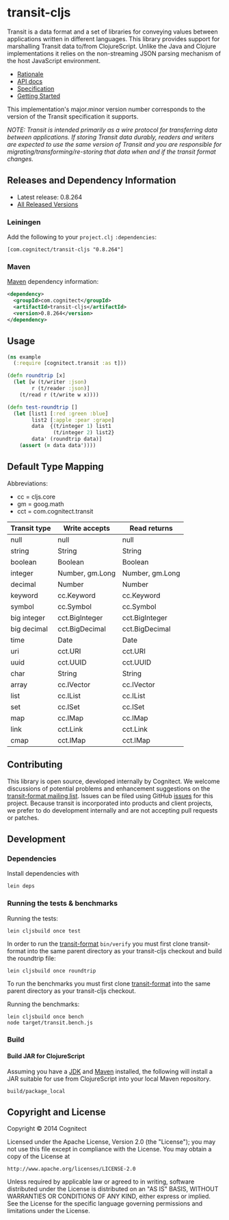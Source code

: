 # transit-cljs

Transit is a data format and a set of libraries for conveying values between
applications written in different languages. This library provides support for
marshalling Transit data to/from ClojureScript. Unlike the Java and Clojure
implementations it relies on the non-streaming JSON parsing mechanism of the
host JavaScript environment.

* [Rationale](http://blog.cognitect.com/blog/2014/7/22/transit)
* [API docs](http://cognitect.github.io/transit-cljs/)
* [Specification](http://github.com/cognitect/transit-format)
* [Getting Started](http://github.com/cognitect/transit-cljs/wiki/Getting-Started)

This implementation's major.minor version number corresponds to the version of
the Transit specification it supports.

_NOTE: Transit is intended primarily as a wire protocol for transferring data between applications. If storing Transit data durably, readers and writers are expected to use the same version of Transit and you are responsible for migrating/transforming/re-storing that data when and if the transit format changes._ 

## Releases and Dependency Information

* Latest release: 0.8.264
* [All Released Versions](http://search.maven.org/#search%7Cgav%7C1%7Cg%3A%22com.cognitect%22%20AND%20a%3A%22transit-cljs%22)

### Leiningen

Add the following to your `project.clj` `:dependencies`:

```
[com.cognitect/transit-cljs "0.8.264"]
```

### Maven

[Maven](http://maven.apache.org/) dependency information:

```xml
<dependency>
  <groupId>com.cognitect</groupId>
  <artifactId>transit-cljs</artifactId>
  <version>0.8.264</version>
</dependency>
```

## Usage

```clojure
(ns example
  (:require [cognitect.transit :as t]))

(defn roundtrip [x]
  (let [w (t/writer :json)
        r (t/reader :json)]
    (t/read r (t/write w x))))

(defn test-roundtrip []
  (let [list1 [:red :green :blue]
        list2 [:apple :pear :grape]
        data  {(t/integer 1) list1
               (t/integer 2) list2}
        data' (roundtrip data)]
    (assert (= data data'))))
```

## Default Type Mapping

Abbreviations:
* cc = cljs.core
* gm = goog.math
* cct = com.cognitect.transit

|Transit type|Write accepts|Read returns|
|------------|-------------|------------|
|null|null|null|
|string|String|String|
|boolean|Boolean|Boolean|
|integer|Number, gm.Long|Number, gm.Long|
|decimal|Number|Number|
|keyword|cc.Keyword|cc.Keyword|
|symbol|cc.Symbol|cc.Symbol|
|big integer|cct.BigInteger|cct.BigInteger|
|big decimal|cct.BigDecimal|cct.BigDecimal|
|time|Date|Date|
|uri|cct.URI|cct.URI|
|uuid|cct.UUID|cct.UUID|
|char|String|String|
|array|cc.IVector|cc.IVector|
|list|cc.IList|cc.IList|
|set|cc.ISet|cc.ISet|
|map|cc.IMap|cc.IMap|
|link|cct.Link|cct.Link|
|cmap|cct.IMap|cct.IMap|

## Contributing 

This library is open source, developed internally by Cognitect. We welcome
discussions of potential problems and enhancement suggestions on the
[transit-format mailing
list](https://groups.google.com/forum/#!forum/transit-format). Issues can be
filed using GitHub [issues](https://github.com/cognitect/transit-cljs/issues)
for this project. Because transit is incorporated into products and client
projects, we prefer to do development internally and are not accepting pull
requests or patches.

## Development

### Dependencies

Install dependencies with

```
lein deps
```

### Running the tests & benchmarks

Running the tests:

```
lein cljsbuild once test
```

In order to run the [transit-format](https://github.com/cognitect/transit-format) 
`bin/verify` you must first clone transit-format into the same parent directory 
as your transit-cljs checkout and build the roundtrip file:

```
lein cljsbuild once roundtrip
```

To run the benchmarks you must first clone 
[transit-format](https://github.com/cognitect/transit-format) into the same
parent directory as your transit-cljs checkout. 

Running the benchmarks:

```
lein cljsbuild once bench
node target/transit.bench.js
```

### Build

#### Build JAR for ClojureScript

Assuming you have a
[JDK](http://www.oracle.com/technetwork/java/javaee/downloads/java-ee-sdk-6u3-jdk-7u1-downloads-523391.html)
and [Maven](http://maven.apache.org) installed, the following will
install a JAR suitable for use from ClojureScript into your local
Maven repository.

```
build/package_local
```

## Copyright and License

Copyright © 2014 Cognitect

Licensed under the Apache License, Version 2.0 (the "License");
you may not use this file except in compliance with the License.
You may obtain a copy of the License at

    http://www.apache.org/licenses/LICENSE-2.0

Unless required by applicable law or agreed to in writing, software
distributed under the License is distributed on an "AS IS" BASIS,
WITHOUT WARRANTIES OR CONDITIONS OF ANY KIND, either express or implied.
See the License for the specific language governing permissions and
limitations under the License.
